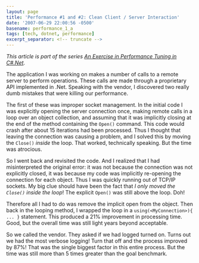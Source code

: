 ```yaml
---
layout: page
title: 'Performance #1 and #2: Clean Client / Server Interaction'
date: '2007-06-29 22:00:56 -0500'
basename: performance_1_a
tags: [tech, dotnet, performance]
excerpt_separator: <!-- truncate -->
---
```


_This article is part of the series [An Exercise in Performance Tuning
in C#.Net](/archive/2007/06/25/an_exercise_in/)_.

The application I was working on makes a number of calls to a remote server to
perform operations. These calls are made through a proprietary API implemented
in .Net. Speaking with the vendor, I discovered two really dumb mistakes that
were killing our performance.

<!-- truncate -->

The first of these was improper socket management. In the initial code I was
explicitly opening the server connection once, making remote calls in a loop
over an object collection, and assuming that it was implicitly closing at the
end of the method containing the `Open()` command. This code would crash after
about 15 iterations had been processed. Thus I thought that leaving the
connection was causing a problem, and I solved this by moving the `Close()`
_inside_ the loop. That worked, technically speaking. But the time was
atrocious.

So I went back and revisited the code. And I realized that I had misinterpreted
the original error: it was not because the connection was not explicitly closed,
it was because my code was implicitly re-opening the connection for each object.
Thus I was quickly running out of TCP/IP sockets. My big clue should have been
the fact that _I only moved the `Close()` inside the loop_! The explicit
`Open()` was still above the loop. Doh!

Therefore all I had to do was remove the implicit open from the object. Then
back in the looping method, I wrapped the loop in a
`using(<MyConnection>){ ... }` statement. This produced a 21% improvement
in processing time. Good, but the overall time was still light years beyond
acceptable.

So we called the vendor. They asked if we had logged turned on. Turns out we had
the most verbose logging! Turn that off and the process improved by 87%! That
was the single biggest factor in this entire process. But the time was still
more than 5 times greater than the goal benchmark.
